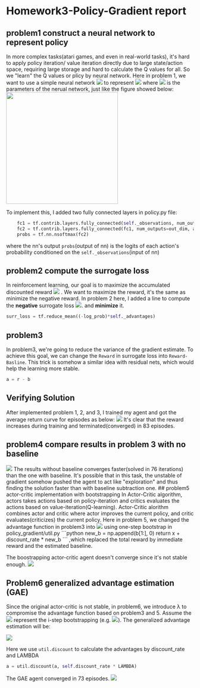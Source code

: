 # Homework3-Policy-Gradient report
## problem1 construct a neural network to represent policy
   In more complex tasks(atari games, and even in real-world tasks), it's hard to apply policy iteration/ value iteration directly due to large state/action space, requiring large storage and hard to calculate the Q values for all. So we "learn" the Q values or plicy by neural network. Here in problem 1, we want to use a simple neural network <img src="https://latex.codecogs.com/gif.latex?f_{Q^*}(s,%20a;\Theta)%22"> to represent <img src='https://latex.codecogs.com/gif.latex?Q^*%20(s,%20a)'> where <img src='https://latex.codecogs.com/gif.latex?\Theta'> is the parameters of the nerual network, just like the figure showed below:
   <img src='pictures/DNNforQ.png' width='300'>
   
   To implement this, I added two fully connected layers in policy.py file:
```python
    fc1 = tf.contrib.layers.fully_connected(self._observations, num_outputs=hidden_dim, activation_fn = tf.tanh)
    fc2 = tf.contrib.layers.fully_connected(fc1, num_outputs=out_dim, activation_fn=None)
    probs = tf.nn.nsoftmax(fc2)
```
   
   
   where the nn's output ```probs```(output of nn) is the logits of each action's probability conditioned on the ```self._observations```(input of nn)

## problem2 compute the surrogate loss
In reinforcement learning, our goal is to maximize the accumulated discounted reward <img src='https://imgur.com/zNVb7qv'> .
We want to maximize the reward, it's the same as minimize the negative reward. In problem 2 here, I added a line to compute the <b>negative</b> surrogate loss <img src='https://imgur.com/vZ393ks'>. and <b>minimize</b> it.

```python
surr_loss = tf.reduce_mean((-log_prob)*self._advantages)
```
## problem3 
In problem3, we're going to reduce the variance of the gradient estimate. To achieve this goal, we can change the ```Reward``` in surrogate loss into ```Reward-Basline```. This trick is somehow a similar idea with residual nets, which would help the learning more stable.
```python
a = r - b
```
## Verifying Solution
After implemented problem 1, 2, and 3, I trained my agent and got the average return curve for episodes as below:
<img src ='pictures/p123.png'>
It's clear that the reward increases during training and terminated(converged) in 83 episodes.
## problem4 compare results in problem 3 with no baseline
<img src='pictures/p4.png'>
The results without baseline converges faster(solved in 76 iterations) than the one with baseline. It's possible that in this task, the unstable of gradient somehow pushed the agent to act like "exploration" and thus finding the solution faster than with baseline subtraction one. 
## problem5 actor-critic implementation with bootstrapping
   In Actor-Critic algorithm, actors takes actions based on policy-iteration and critics evaluates the actions based on value-iteration(Q-learning). Actor-Critic alorithm combines actor and critic where actor improves the current policy, and critic evaluates(criticizes) the current policy. Here in problem 5, we changed the advantage function in problem3 into <img src='https://imgur.com/ovyr0s7'> using one-step bootstrap in policy_gradient/util.py
```python
   new_b = np.append(b[1:], 0)
   return x + discount_rate * new_b
```
,which replaced the total reward by immediate reward and the estimated baseline.

The boostrapping actor-critic agent doesn't converge since it's not stable enough.
<img src ='pictures/p5.png'>
## Problem6 generalized advantage estimation (GAE)
Since the original actor-critic is not stable, in problem6, we introduce λ to compromise the advantage function based on problem3 and 5.
Assume the <img src='https://imgur.com/qjRZqX8'> represent the i-step bootstrapping (e.g. <img src='https://imgur.com/jViBLdI'>). The generalized advantage estimation will be:

<img src='https://imgur.com/6AQ2kDs'>

Here we use ```util.discount``` to calculate the advantages by discount_rate and LAMBDA

```python
a = util.discount(a, self.discount_rate * LAMBDA)
```
The GAE agent converged in 73 episodes.
<img src ='pictures/p6.png'>